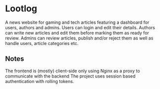 # Lootlog

A news website for gaming and tech articles featuring a dashboard for users, authors and admins. Users can login and edit their details. Authors can write new articles and edit them before marking them as ready for review. Admins can review articles, publish and/or reject them as well as handle users, article categories etc.

## Notes

The frontend is (mostly) client-side only using Nginx as a proxy to communicate with the backend
The project uses session based authentication with rolling tokens.
